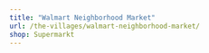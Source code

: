 ```yaml
---
title: "Walmart Neighborhood Market"
url: /the-villages/walmart-neighborhood-market/
shop: Supermarkt
---
```

